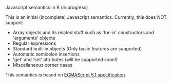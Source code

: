 Javascript semantics in K (in progress)

This is an initial (incomplete) Javascript semantics.
Currently, this does NOT support:
* Array objects and its related stuff such as 'for-in' constructors and 'arguments' objects
* Regular expressions
* Standard built-in objects (Only basic features are supported)
* Automatic semicolon insertions
* 'get' and 'set' attributes (will be supported soon!)
* Miscellaneous corner cases

This semantics is based on [ECMAScript 5.1 specification](http://www.ecma-international.org/publications/files/ECMA-ST/ECMA-262.pdf).
